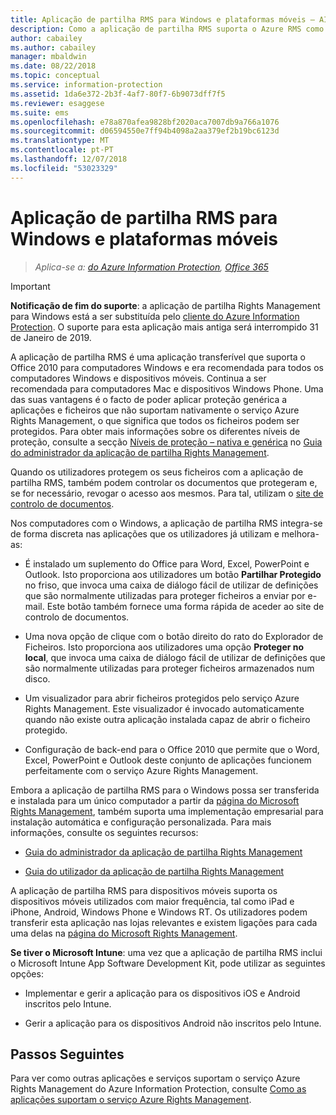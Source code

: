 ```yaml
---
title: Aplicação de partilha RMS para Windows e plataformas móveis – AIP
description: Como a aplicação de partilha RMS suporta o Azure RMS como uma aplicação gratuita e transferível que é necessária para suportar o Office 2010, mas que também é recomendada para computadores com o Windows, computadores Mac e dispositivos móveis.
author: cabailey
ms.author: cabailey
manager: mbaldwin
ms.date: 08/22/2018
ms.topic: conceptual
ms.service: information-protection
ms.assetid: 1da6e372-2b3f-4af7-80f7-6b9073dff7f5
ms.reviewer: esaggese
ms.suite: ems
ms.openlocfilehash: e78a870afea9828bf2020aca7007db9a766a1076
ms.sourcegitcommit: d06594550e7ff94b4098a2aa379ef2b19bc6123d
ms.translationtype: MT
ms.contentlocale: pt-PT
ms.lasthandoff: 12/07/2018
ms.locfileid: "53023329"
---
```

# <a name="rms-sharing-application-for-windows-and-mobile-platforms"></a>Aplicação de partilha RMS para Windows e plataformas móveis

>*Aplica-se a: [do Azure Information Protection](https://azure.microsoft.com/pricing/details/information-protection), [Office 365](http://download.microsoft.com/download/E/C/F/ECF42E71-4EC0-48FF-AA00-577AC14D5B5C/Azure_Information_Protection_licensing_datasheet_EN-US.pdf)*

> [!IMPORTANT]
> **Notificação de fim do suporte**: a aplicação de partilha Rights Management para Windows está a ser substituída pelo [cliente do Azure Information Protection](./rms-client/aip-client.md). O suporte para esta aplicação mais antiga será interrompido 31 de Janeiro de 2019. 
 
A aplicação de partilha RMS é uma aplicação transferível que suporta o Office 2010 para computadores Windows e era recomendada para todos os computadores Windows e dispositivos móveis. Continua a ser recomendada para computadores Mac e dispositivos Windows Phone. Uma das suas vantagens é o facto de poder aplicar proteção genérica a aplicações e ficheiros que não suportam nativamente o serviço Azure Rights Management, o que significa que todos os ficheiros podem ser protegidos. Para obter mais informações sobre os diferentes níveis de proteção, consulte a secção [Níveis de proteção – nativa e genérica](./rms-client/sharing-app-admin-guide-technical.md#levels-of-protection--native-and-generic) no [Guia do administrador da aplicação de partilha Rights Management](./rms-client/sharing-app-admin-guide.md).

Quando os utilizadores protegem os seus ficheiros com a aplicação de partilha RMS, também podem controlar os documentos que protegeram e, se for necessário, revogar o acesso aos mesmos. Para tal, utilizam o [site de controlo de documentos](https://go.microsoft.com/fwlink/?LinkId=529562).

Nos computadores com o Windows, a aplicação de partilha RMS integra-se de forma discreta nas aplicações que os utilizadores já utilizam e melhora-as:

-   É instalado um suplemento do Office para Word, Excel, PowerPoint e Outlook. Isto proporciona aos utilizadores um botão **Partilhar Protegido** no friso, que invoca uma caixa de diálogo fácil de utilizar de definições que são normalmente utilizadas para proteger ficheiros a enviar por e-mail. Este botão também fornece uma forma rápida de aceder ao site de controlo de documentos.

-   Uma nova opção de clique com o botão direito do rato do Explorador de Ficheiros. Isto proporciona aos utilizadores uma opção **Proteger no local**, que invoca uma caixa de diálogo fácil de utilizar de definições que são normalmente utilizadas para proteger ficheiros armazenados num disco.

-   Um visualizador para abrir ficheiros protegidos pelo serviço Azure Rights Management. Este visualizador é invocado automaticamente quando não existe outra aplicação instalada capaz de abrir o ficheiro protegido.

-   Configuração de back-end para o Office 2010 que permite que o Word, Excel, PowerPoint e Outlook deste conjunto de aplicações funcionem perfeitamente com o serviço Azure Rights Management.

Embora a aplicação de partilha RMS para o Windows possa ser transferida e instalada para um único computador a partir da [página do Microsoft Rights Management](https://go.microsoft.com/fwlink/?LinkId=303970), também suporta uma implementação empresarial para instalação automática e configuração personalizada. Para mais informações, consulte os seguintes recursos:

-   [Guia do administrador da aplicação de partilha Rights Management](./rms-client/sharing-app-admin-guide.md)

-   [Guia do utilizador da aplicação de partilha Rights Management](./rms-client/sharing-app-user-guide.md)

A aplicação de partilha RMS para dispositivos móveis suporta os dispositivos móveis utilizados com maior frequência, tal como iPad e iPhone, Android, Windows Phone e Windows RT. Os utilizadores podem transferir esta aplicação nas lojas relevantes e existem ligações para cada uma delas na [página do Microsoft Rights Management](https://go.microsoft.com/fwlink/?LinkId=303970).

**Se tiver o Microsoft Intune**: uma vez que a aplicação de partilha RMS inclui o Microsoft Intune App Software Development Kit, pode utilizar as seguintes opções:

-   Implementar e gerir a aplicação para os dispositivos iOS e Android inscritos pelo Intune.

-   Gerir a aplicação para os dispositivos Android não inscritos pelo Intune.


## <a name="next-steps"></a>Passos Seguintes
Para ver como outras aplicações e serviços suportam o serviço Azure Rights Management do Azure Information Protection, consulte [Como as aplicações suportam o serviço Azure Rights Management](applications-support.md).


